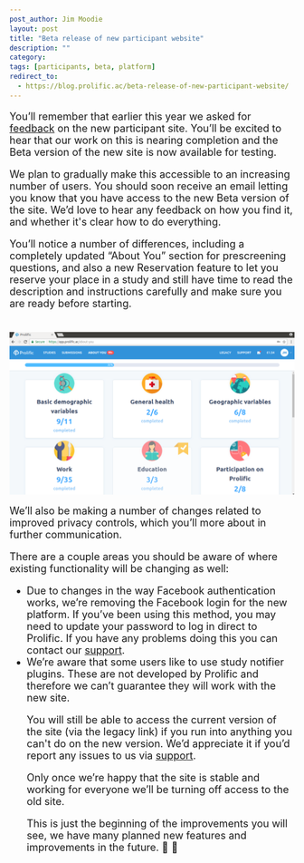 ```yaml
---
post_author: Jim Moodie
layout: post
title: "Beta release of new participant website"
description: ""
category: 
tags: [participants, beta, platform]
redirect_to:
  - https://blog.prolific.ac/beta-release-of-new-participant-website/
---
```

<p></p>

<font size="+1">
<p>
You’ll remember that earlier this year we asked for <a href="http://blog.prolificacademic.co.uk/2018/01/16/new-participant-interface-designs">feedback</a> on the new participant site. You’ll be excited to hear that our work on this is nearing completion and the Beta version of the new site is now available for testing. 
<p>
We plan to gradually make this accessible to an increasing number of users. You should soon receive an email letting you know that you have access to the new Beta version of the site. We’d love to hear any feedback on how you find it, and whether it's clear how to do everything.

<p>
You’ll notice a number of differences, including a completely updated “About You” section for prescreening questions, and also a new Reservation feature to let you reserve your place in a study and still have time to read the description and instructions carefully and make sure you are ready before starting.

<div class="row">
	<div class="col-md-12">
 		<img class="img-responsive col-md-14" style="display: block;margin-left: auto;margin-right: auto;margin-top:40px;margin-bottom:15px;" src="/assets/img/aboutyou.png">
	 </div>
</div>

<p>
We’ll also be making a number of changes related to improved privacy controls, which you’ll more about in further communication.

<p>
There are a  couple areas you should be aware of where existing functionality will be changing as well:

<ul>

<li>Due to changes in the way Facebook authentication works, we’re removing the Facebook login for the new platform. If you’ve been using this method, you may need to update your password to log in direct to Prolific. If you have any problems doing this you can contact our <a href="mailto:support@prolific.ac">support</a>.

<li>We’re aware that some users like to use study notifier plugins. These are not developed by Prolific and therefore we can’t guarantee they will work with the new site.



<p>
You will still be able to access the current version of the site (via the legacy link) if you run into anything you can't do on the new version. We’d appreciate it if you’d report any issues to us via <a href="mailto:support@prolific.ac">support</a>.


<p>

Only once we’re happy that the site is stable and working for everyone we’ll be turning off access to the old site.

<p>

This is just the beginning of the improvements you will see, we have many planned new features and improvements in the future. 🙂 🙌 
